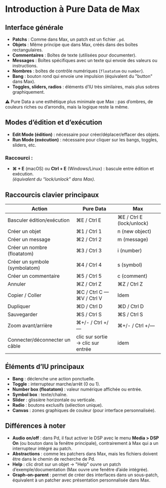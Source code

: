 # Introduction à Pure Data de Max

## Interface générale

- **Patchs** : Comme dans Max, un patch est un fichier `.pd`.  
- **Objets** : Même principe que dans Max, créés dans des boîtes rectangulaires.  
- **Commentaires** : Boîtes de texte (utilisées pour documenter).  
- **Messages** : Boîtes spécifiques avec un texte qui envoie des valeurs ou instructions.  
- **Nombres** : boîtes de contrôle numériques (`floatatom` ou `number`).  
- **Bang** : bouton rond qui envoie une impulsion (équivalent du "button" dans Max).  
- **Toggles, sliders, radios** : éléments d’IU très similaires, mais plus sobres graphiquement.  

⚠️ Pure Data a une esthétique plus minimale que Max : pas d’ombres, de couleurs riches ou d’arrondis, mais la logique reste la même.


## Modes d’édition et d’exécution

- **Edit Mode (édition)** : nécessaire pour créer/déplacer/effacer des objets.  
- **Run Mode (exécution)** : nécessaire pour cliquer sur les bangs, toggles, sliders, etc.  

### Raccourci :
- **⌘ + E** (macOS) ou **Ctrl  + E** (Windows/Linux) : bascule entre édition et exécution.  
*(équivalent du “lock/unlock” dans Max).*



## Raccourcis clavier principaux

| Action                             | Pure Data                         | Max         |
|-----------------------------------|-----------------------------------|---------------------------|
| Basculer édition/exécution         | ⌘E / Ctrl E                        | ⌘E / Ctrl E (lock/unlock)  |
| Créer un objet                     | ⌘1 / Ctrl 1                        | n (new object)            |
| Créer un message                   | ⌘2 / Ctrl 2                        | m (message)               |
| Créer un nombre (floatatom)        | ⌘3 / Ctrl 3                        | i (number)                |
| Créer un symbole (symbolatom)      | ⌘4 / Ctrl 4                        | s (symbol)                |
| Créer un commentaire               | ⌘5 / Ctrl 5                        | c (comment)               |
| Annuler                            | ⌘Z / Ctrl Z                        | ⌘Z / Ctrl Z                |
| Copier / Coller                    | ⌘C / Ctrl C — ⌘V / Ctrl V           | Idem                      |
| Dupliquer                          | ⌘D / Ctrl D                        | ⌘D / Ctrl D                |
| Sauvegarder                        | ⌘S / Ctrl S                        | ⌘S / Ctrl S                |
| Zoom avant/arrière                 | ⌘+/- / Ctrl +/—          | ⌘+/- / Ctrl +/— |
| Connecter/déconnecter un câble     | clic sur sortie → clic sur entrée | idem                      |



## Éléments d’IU principaux

- **Bang** : déclenche une action ponctuelle.  
- **Toggle** : interrupteur marche/arrêt (0 ou 1).  
- **Number box (floatatom)** : valeur numérique affichée ou entrée.  
- **Symbol box** : texte/chaîne.  
- **Slider** : glissière horizontale ou verticale.  
- **Radio** : boutons exclusifs (sélection unique).  
- **Canvas** : zones graphiques de couleur (pour interface personnalisée).  



## Différences à noter

- **Audio on/off** : dans Pd, il faut activer le DSP avec le menu **Media > DSP On** (ou bouton dans la fenêtre principale), contrairement à Max qui a un interrupteur intégré au patch.  
- **Abstractions** : comme les patchers dans Max, mais les fichiers doivent être dans le chemin de recherche de Pd.  
- **Help** : clic droit sur un objet → "Help" ouvre un patch d’exemple/documentation (Max ouvre une fenêtre d’aide intégrée).  
- **Graph-on-parent** : permet de créer des interfaces dans un sous-patch, équivalent à un patcher avec présentation personnalisée dans Max.  


